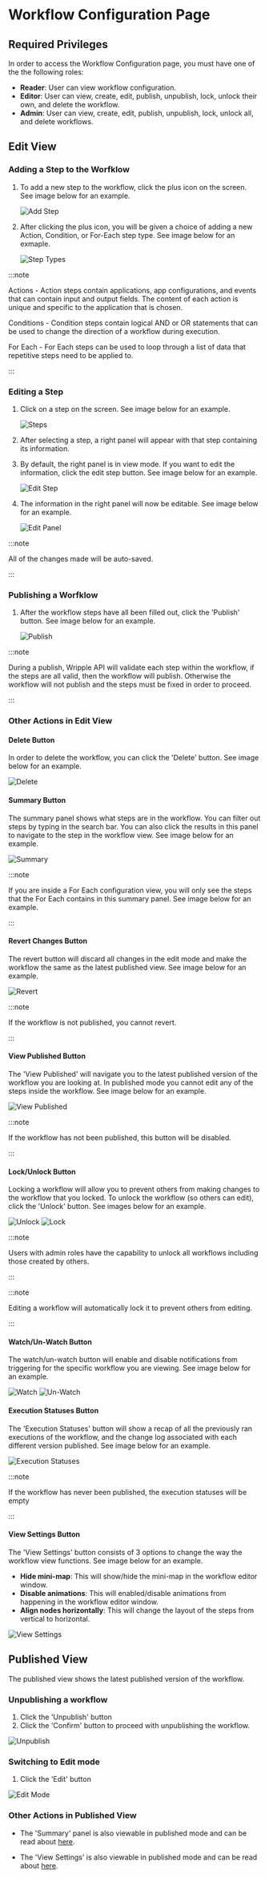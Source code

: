 # Workflow Configuration Page

## Required Privileges

In order to access the Workflow Configuration page, you must have one of the the following roles:

- **Reader**: User can view workflow configuration.
- **Editor**: User can view, create, edit, publish, unpublish, lock, unlock their own, and delete the workflow.
- **Admin**: User can view, create, edit, publish, unpublish, lock, unlock all, and delete workflows.

## Edit View

### Adding a Step to the Worfklow

1.  To add a new step to the workflow, click the plus icon on the screen. See image below for an example.

    ![Add Step](../../resources/images/workflowConfigurations/add.png)

1.  After clicking the plus icon, you will be given a choice of adding a new Action, Condition, or For-Each step type. See image below for an exmaple.

    ![Step Types](../../resources/images/workflowConfigurations/step-types.png)

:::note

Actions - Action steps contain applications, app configurations, and events that can contain input and output fields. The content of each action is unique and specific to the application that is chosen.

Conditions - Condition steps contain logical AND or OR statements that can be used to change the direction of a workflow during execution.

For Each - For Each steps can be used to loop through a list of data that repetitive steps need to be applied to.

:::

### Editing a Step

1.  Click on a step on the screen. See image below for an example.

    ![Steps](../../resources/images/workflowConfigurations/nodes.png)

1.  After selecting a step, a right panel will appear with that step containing its information.
1.  By default, the right panel is in view mode. If you want to edit the information, click the edit step button. See image below for an example.

    ![Edit Step](../../resources/images/workflowConfigurations/edit.png)

1.  The information in the right panel will now be editable. See image below for an example.

    ![Edit Panel](../../resources/images/workflowConfigurations/editable-rightpanel.png)

:::note

All of the changes made will be auto-saved.

:::

### Publishing a Worfklow

1. After the workflow steps have all been filled out, click the 'Publish' button. See image below for an example.

   ![Publish](../../resources/images/workflowConfigurations/publish.png)

:::note

During a publish, Wripple API will validate each step within the workflow, if the steps are all valid, then the workflow will publish. Otherwise the workflow will not publish and the steps must be fixed in order to proceed.

:::

### Other Actions in Edit View

#### Delete Button

In order to delete the workflow, you can click the 'Delete' button. See image below for an example.

![Delete](../../resources/images/workflowConfigurations/delete.png)

#### Summary Button

The summary panel shows what steps are in the workflow. You can filter out steps by typing in the search bar. You can also click the results in this panel to navigate to the step in the workflow view. See image below for an example.

![Summary](../../resources/images/workflowConfigurations/summary.png)

:::note

If you are inside a For Each configuration view, you will only see the steps that the For Each contains in this summary panel. See image below for an example.

:::

#### Revert Changes Button

The revert button will discard all changes in the edit mode and make the workflow the same as the latest published view. See image below for an example.

![Revert](../../resources/images/workflowConfigurations/revert.png)

:::note

If the workflow is not published, you cannot revert.

:::

#### View Published Button

The 'View Published' will navigate you to the latest published version of the workflow you are looking at. In published mode you cannot edit any of the steps inside the workflow. See image below for an example.

![View Published](../../resources/images/workflowConfigurations/view-published.png)

:::note

If the workflow has not been published, this button will be disabled.

:::

#### Lock/Unlock Button

Locking a workflow will allow you to prevent others from making changes to the workflow that you locked. To unlock the workflow (so others can edit), click the 'Unlock' button. See images below for an example.

![Unlock](../../resources/images/workflowConfigurations/unlock.png)
![Lock](../../resources/images/workflowConfigurations/lock.png)

:::note

Users with admin roles have the capability to unlock all workflows including those created by others.

:::

:::note

Editing a workflow will automatically lock it to prevent others from editing.

:::

#### Watch/Un-Watch Button

The watch/un-watch button will enable and disable notifications from triggering for the specific workflow you are viewing. See image below for an example.

![Watch](../../resources/images/workflowConfigurations/watch.png)
![Un-Watch](../../resources/images/workflowConfigurations/un-watch.png)

#### Execution Statuses Button

The 'Execution Statuses' button will show a recap of all the previously ran executions of the workflow, and the change log associated with each different version published. See image below for an example.

![Execution Statuses](../../resources/images/workflowConfigurations/execution-statuses.png)

:::note

If the workflow has never been published, the execution statuses will be empty

:::

#### View Settings Button

The 'View Settings' button consists of 3 options to change the way the workflow view functions. See image below for an example.

- **Hide mini-map**: This will show/hide the mini-map in the workflow editor window.
- **Disable animations**: This will enabled/disable animations from happening in the workflow editor window.
- **Align nodes horizontally**: This will change the layout of the steps from vertical to horizontal.

<!-- TODO swap this out -->

![View Settings](../../resources/images/workflowConfigurations/view-settings.png)

## Published View

The published view shows the latest published version of the workflow.

### Unpublishing a workflow

1. Click the 'Unpublish' button
1. Click the 'Confirm' button to proceed with unpublishing the workflow.

![Unpublish](../../resources/images/workflowConfigurations/unpublish.png)

### Switching to Edit mode

1. Click the 'Edit' button

![Edit Mode](../../resources/images/workflowConfigurations/edit-mode.png)

### Other Actions in Published View

- The 'Summary' panel is also viewable in published mode and can be read about [here](#summary-button).

- The 'View Settings' is also viewable in published mode and can be read about [here](#view-settings-button).
